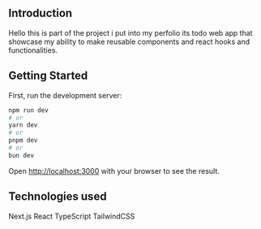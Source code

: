 ## Introduction

Hello this is part of the project i put into my perfolio its todo web app that showcase my ability to make reusable components and react hooks and functionalities.

## Getting Started

First, run the development server:

```bash
npm run dev
# or
yarn dev
# or
pnpm dev
# or
bun dev
```

Open [http://localhost:3000](http://localhost:3000) with your browser to see the result.

## Technologies used

Next.js
React
TypeScript
TailwindCSS
